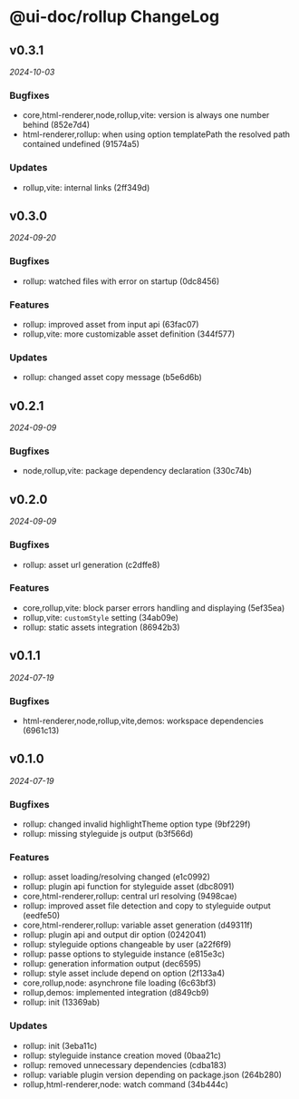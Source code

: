 # @ui-doc/rollup ChangeLog

## v0.3.1

_2024-10-03_

### Bugfixes

- core,html-renderer,node,rollup,vite: version is always one number behind (852e7d4)
- html-renderer,rollup: when using option templatePath the resolved path contained undefined (91574a5)

### Updates

- rollup,vite: internal links (2ff349d)

## v0.3.0

_2024-09-20_

### Bugfixes

- rollup: watched files with error on startup (0dc8456)

### Features

- rollup: improved asset from input api (63fac07)
- rollup,vite: more customizable asset definition (344f577)

### Updates

- rollup: changed asset copy message (b5e6d6b)

## v0.2.1

_2024-09-09_

### Bugfixes

- node,rollup,vite: package dependency declaration (330c74b)

## v0.2.0

_2024-09-09_

### Bugfixes

- rollup: asset url generation (c2dffe8)

### Features

- core,rollup,vite: block parser errors handling and displaying (5ef35ea)
- rollup,vite: `customStyle` setting (34ab09e)
- rollup: static assets integration (86942b3)

## v0.1.1

_2024-07-19_

### Bugfixes

- html-renderer,node,rollup,vite,demos: workspace dependencies (6961c13)

## v0.1.0

_2024-07-19_

### Bugfixes

- rollup: changed invalid highlightTheme option type (9bf229f)
- rollup: missing styleguide js output (b3f566d)

### Features

- rollup: asset loading/resolving changed (e1c0992)
- rollup: plugin api function for styleguide asset (dbc8091)
- core,html-renderer,rollup: central url resolving (9498cae)
- rollup: improved asset file detection and copy to styleguide output (eedfe50)
- core,html-renderer,rollup: variable asset generation (d49311f)
- rollup: plugin api and output dir option (0242041)
- rollup: styleguide options changeable by user (a22f6f9)
- rollup: passe options to styleguide instance (e815e3c)
- rollup: generation information output (dec6595)
- rollup: style asset include depend on option (2f133a4)
- core,rollup,node: asynchrone file loading (6c63bf3)
- rollup,demos: implemented integration (d849cb9)
- rollup: init (13369ab)

### Updates

- rollup: init (3eba11c)
- rollup: styleguide instance creation moved (0baa21c)
- rollup: removed unnecessary dependencies (cdba183)
- rollup: variable plugin version depending on package.json (264b280)
- rollup,html-renderer,node: watch command (34b444c)
